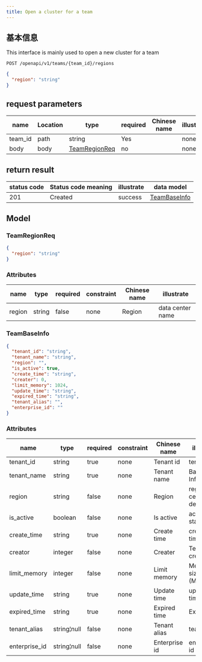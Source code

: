 ```yaml
---
title: Open a cluster for a team
---
```


## 基本信息

This interface is mainly used to open a new cluster for a team

```shell title="请求路径"
POST /openapi/v1/teams/{team_id}/regions
```

```json title="Body 请求体示例"
{
  "region": "string"
}
```

## request parameters

| name                         | Location | type                                  | required | Chinese name | illustrate |
| ---------------------------- | -------- | ------------------------------------- | -------- | ------------ | ---------- |
| team_id | path     | string                                | Yes      |              | none       |
| body                         | body     | [TeamRegionReq](#schemateamregionreq) | no       |              | none       |

## return result

| status code | Status code meaning | illustrate | data model                          |
| ----------- | ------------------- | ---------- | ----------------------------------- |
| 201         | Created             | success    | [TeamBaseInfo](#schemateambaseinfo) |

## Model

### TeamRegionReq<a id="schemateamregionreq"></a>

```json
{
  "region": "string"
}
```

### Attributes

| name   | type   | required | constraint | Chinese name | illustrate       |
| ------ | ------ | -------- | ---------- | ------------ | ---------------- |
| region | string | false    | none       | Region       | data center name |

### TeamBaseInfo<a id="schemateambaseinfo"></a>

```json
{
  "tenant_id": "string",
  "tenant_name": "string",
  "region": "",
  "is_active": true,
  "create_time": "string",
  "creater": 0,
  "limit_memory": 1024,
  "update_time": "string",
  "expired_time": "string",
  "tenant_alias": "",
  "enterprise_id": ""
}
```

### Attributes

| name                               | type        | required | constraint | Chinese name  | illustrate                              |
| ---------------------------------- | ----------- | -------- | ---------- | ------------- | --------------------------------------- |
| tenant_id     | string      | true     | none       | Tenant id     | tenant id                               |
| tenant_name   | string      | true     | none       | Tenant name   | Basic Information                       |
| region                             | string      | false    | none       | Region        | regional center, deprecated             |
| is_active     | boolean     | false    | none       | Is active     | active state                            |
| create_time   | string      | true     | none       | Create time   | creation time                           |
| creator                            | integer     | false    | none       | Creater       | Tenant creator                          |
| limit_memory  | integer     | false    | none       | Limit memory  | Memory size unit (M) |
| update_time   | string      | true     | none       | Update time   | update time                             |
| expired_time  | string      | true     | none       | Expired time  | Expiration                              |
| tenant_alias  | string¦null | false    | none       | Tenant alias  | team alias                              |
| enterprise_id | string¦null | false    | none       | Enterprise id | enterprise id                           |

